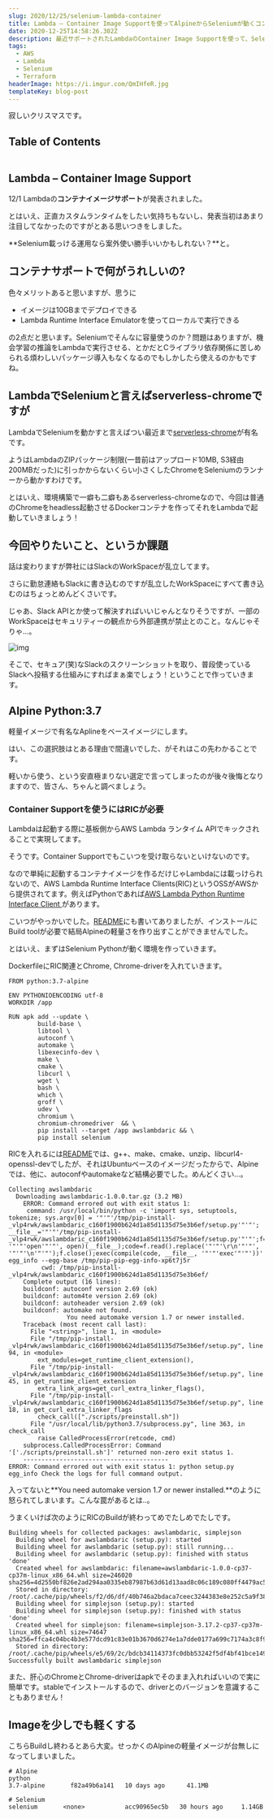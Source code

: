 ```yaml
---
slug: 2020/12/25/selenium-lambda-container
title: Lambda – Container Image Supportを使ってAlpineからSeleniumが動くコンテナを作ってTerraformで当てる
date: 2020-12-25T14:58:26.302Z
description: 最近サポートされたLambdaのContainer Image Supportを使って、Seleniumを動かしてみます。ついでにTerraform化します。
tags:
  - AWS
  - Lambda
  - Selenium
  - Terraform
headerImage: https://i.imgur.com/QmIHfeR.jpg
templateKey: blog-post
---
```

寂しいクリスマスです。

## Table of Contents

```toc

```

## Lambda – Container Image Support

12/1 Lambdaの**コンテナイメージサポート**が発表されました。

とはいえ、正直カスタムランタイムをしたい気持ちもないし、発表当初はあまり注目してなかったのですがとある思いつきをしました。

**Selenium載っける運用なら案外使い勝手いいかもしれない？**と。

## コンテナサポートで何がうれしいの?

色々メリットあると思いますが、思うに

- イメージは10GBまでデプロイできる
- Lambda Runtime Interface Emulatorを使ってローカルで実行できる

の2点だと思います。Seleniumでそんなに容量使うのか？問題はありますが、機会学習の推論をLambdaで実行させる、とかだとCライブラリ依存関係に苦しめられる煩わしいパッケージ導入もなくなるのでもしかしたら使えるのかもですね。

## LambdaでSeleniumと言えばserverless-chromeですが

LambdaでSeleniumを動かすと言えばつい最近まで[serverless-chrome](https://github.com/adieuadieu/serverless-chrome)が有名です。

ようはLambdaのZIPパッケージ制限(一昔前はアップロード10MB, S3経由200MBだった)に引っかからないくらい小さくしたChromeをSeleniumのランナーから動かすわけです。

とはいえ、環境構築で一癖も二癖もあるserverless-chromeなので、今回は普通のChromeをheadless起動させるDockerコンテナを作ってそれをLambdaで起動していきましょう！

## 今回やりたいこと、というか課題

話は変わりますが弊社にはSlackのWorkSpaceが乱立してます。

さらに勤怠連絡もSlackに書き込むのですが乱立したWorkSpaceにすべて書き込むのはちょっとめんどくさいです。

じゃあ、Slack APIとか使って解決すればいいじゃんとなりそうですが、一部のWorkSpaceはセキュリティーの観点から外部連携が禁止とのこと。なんじゃそりゃ...。

![img](https://i.imgur.com/odKSxHU.png)

そこで、セキュア(笑)なSlackのスクリーンショットを取り、普段使っているSlackへ投稿する仕組みにすればまぁ楽でしょう！ということで作っていきます。

## Alpine Python:3.7

軽量イメージで有名なAplineをベースイメージにします。

はい、この選択肢はとある理由で間違いでした、がそれはこの先わかることです。

軽いから使う、という安直極まりない選定で言ってしまったのが後々後悔となりますので、皆さん、ちゃんと調べましょう。

### Container Supportを使うにはRICが必要

Lambdaは起動する際に基板側からAWS Lambda ランタイム APIでキックされることで実現してます。

そうです。Container Supportでもこいつを受け取らないといけないのです。

なので単純に起動するコンテナイメージを作るだけじゃLambdaには載っけられないので、AWS Lambda Runtime Interface Clients(RIC)というOSSがAWSから提供されてます。例えばPythonであれば[AWS Lambda Python Runtime Interface Client
](https://github.com/aws/aws-lambda-python-runtime-interface-client)があります。

こいつがやっかいでした。[README](https://github.com/aws/aws-lambda-python-runtime-interface-client/blob/main/README.md#creating-a-docker-image-for-lambda-with-the-runtime-interface-client)にも書いてありましたが、インストールにBuild toolが必要で結局Alpineの軽量さを作り出すことができませんでした。

とはいえ、まずはSelenium Pythonが動く環境を作っていきます。

DockerfileにRIC関連とChrome, Chrome-driverを入れていきます。

```
FROM python:3.7-alpine

ENV PYTHONIOENCODING utf-8
WORKDIR /app

RUN apk add --update \
        build-base \
        libtool \
        autoconf \
        automake \
        libexecinfo-dev \
        make \
        cmake \
        libcurl \
        wget \
        bash \
        which \
        groff \
        udev \
        chromium \
        chromium-chromedriver  && \
        pip install --target /app awslambdaric && \
        pip install selenium
```

RICを入れるには[README](https://github.com/aws/aws-lambda-python-runtime-interface-client/blob/main/README.md#creating-a-docker-image-for-lambda-with-the-runtime-interface-client)では、g++、make、cmake、unzip、libcurl4-openssl-devでしたが、それはUbuntuベースのイメージだったからで、Alpineでは、他に、autoconfやautomakeなど結構必要でした。めんどくさい...。

```
Collecting awslambdaric
  Downloading awslambdaric-1.0.0.tar.gz (3.2 MB)
    ERROR: Command errored out with exit status 1:
     command: /usr/local/bin/python -c 'import sys, setuptools, tokenize; sys.argv[0] = '"'"'/tmp/pip-install-_vlp4rwk/awslambdaric_c160f1900b624d1a85d1135d75e3b6ef/setup.py'"'"'; __file__='"'"'/tmp/pip-install-_vlp4rwk/awslambdaric_c160f1900b624d1a85d1135d75e3b6ef/setup.py'"'"';f=getattr(tokenize, '"'"'open'"'"', open)(__file__);code=f.read().replace('"'"'\r\n'"'"', '"'"'\n'"'"');f.close();exec(compile(code, __file__, '"'"'exec'"'"'))' egg_info --egg-base /tmp/pip-pip-egg-info-xp6t7j5r
         cwd: /tmp/pip-install-_vlp4rwk/awslambdaric_c160f1900b624d1a85d1135d75e3b6ef/
    Complete output (16 lines):
    buildconf: autoconf version 2.69 (ok)
    buildconf: autom4te version 2.69 (ok)
    buildconf: autoheader version 2.69 (ok)
    buildconf: automake not found.
                You need automake version 1.7 or newer installed.
    Traceback (most recent call last):
      File "<string>", line 1, in <module>
      File "/tmp/pip-install-_vlp4rwk/awslambdaric_c160f1900b624d1a85d1135d75e3b6ef/setup.py", line 94, in <module>
        ext_modules=get_runtime_client_extension(),
      File "/tmp/pip-install-_vlp4rwk/awslambdaric_c160f1900b624d1a85d1135d75e3b6ef/setup.py", line 45, in get_runtime_client_extension
        extra_link_args=get_curl_extra_linker_flags(),
      File "/tmp/pip-install-_vlp4rwk/awslambdaric_c160f1900b624d1a85d1135d75e3b6ef/setup.py", line 18, in get_curl_extra_linker_flags
        check_call(["./scripts/preinstall.sh"])
      File "/usr/local/lib/python3.7/subprocess.py", line 363, in check_call
        raise CalledProcessError(retcode, cmd)
    subprocess.CalledProcessError: Command '['./scripts/preinstall.sh']' returned non-zero exit status 1.
    ----------------------------------------
ERROR: Command errored out with exit status 1: python setup.py egg_info Check the logs for full command output.
```

入ってないと**You need automake version 1.7 or newer installed.**のように怒られてしまいます。こんな罠があるとは..。

うまくいけば次のようにRICのBuildが終わってめでたしめでたしです。

```
Building wheels for collected packages: awslambdaric, simplejson
  Building wheel for awslambdaric (setup.py): started
  Building wheel for awslambdaric (setup.py): still running...
  Building wheel for awslambdaric (setup.py): finished with status 'done'
  Created wheel for awslambdaric: filename=awslambdaric-1.0.0-cp37-cp37m-linux_x86_64.whl size=246020 sha256=4d2550bf826e2ad294aa0335eb87987b63d61d13aad8c06c189c080ff4479ac5
  Stored in directory: /root/.cache/pip/wheels/f2/d6/df/40b746a2bdaca7ceec3244383e8e252c5a9f3870621fd68a37
  Building wheel for simplejson (setup.py): started
  Building wheel for simplejson (setup.py): finished with status 'done'
  Created wheel for simplejson: filename=simplejson-3.17.2-cp37-cp37m-linux_x86_64.whl size=74647 sha256=ffca4c04bc4b3e577dcd91c83e01b3670d6274e1a7dde0177a699c7174a3c8f9
  Stored in directory: /root/.cache/pip/wheels/e5/69/2c/bdcb34114373fc0dbb53242f5df4bf41bce149acac4f8160d0
Successfully built awslambdaric simplejson
```

また、肝心のChromeとChrome-driverはapkでそのまま入れればいいので実に簡単です。stableでインストールするので、driverとのバージョンを意識することもありません！

## Imageを少しでも軽くする

こちらBuildし終わるとあら大変。せっかくのAlpineの軽量イメージが台無しになってしまいました。

```
# Alpine
python                                                              3.7-alpine       f82a49b6a141   10 days ago      41.1MB

# Selenium
selenium       <none>           acc90965ec5b   30 hours ago     1.14GB

```
